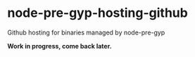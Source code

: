 node-pre-gyp-hosting-github
===========================

Github hosting for binaries managed by node-pre-gyp

**Work in progress, come back later.**
